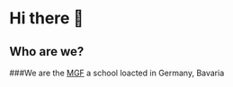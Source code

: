 # Hi there 👋

## Who are we?
###We are the [MGF](https://mgf.de/)
a school loacted in Germany, Bavaria
